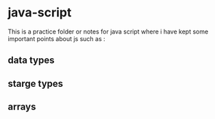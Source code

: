 # java-script
This is a practice folder or notes for java script where i have kept some important points about js such as :

## data types 
## starge types
## arrays
